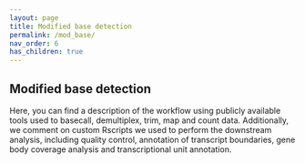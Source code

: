 ```yaml
---
layout: page
title: Modified base detection
permalink: /mod_base/
nav_order: 6
has_children: true
---
```


## Modified base detection 
Here, you can find a description of the workflow using publicly available tools used to basecall, demultiplex, trim, map and count data. Additionally, we comment on custom Rscripts we used to perform the downstream analysis, including quality control, annotation of transcript boundaries, gene body coverage analysis and transcriptional unit annotation.   
